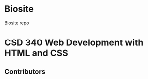 # Biosite
Biosite repo
<!DOCTYPE html>
<html lang="en">
<head>
  <title>CSD 340 Web Development with HTML and CSS</title>
</head>
<body>

  <h1>CSD 340 Web Development with HTML and CSS</h1>
  <h2>Contributors</h2>

</body>
</html>